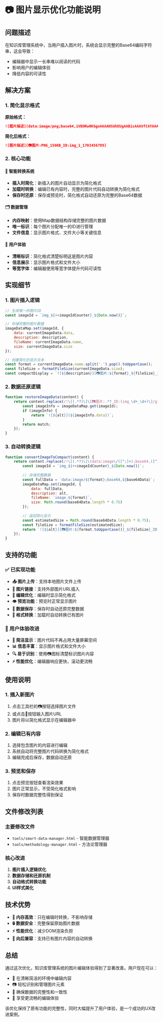 # 📷 图片显示优化功能说明

## 问题描述

在知识库管理系统中，当用户插入图片时，系统会显示完整的Base64编码字符串，这会导致：
- 编辑器中显示一长串难以阅读的代码
- 影响用户的编辑体验
- 降低内容的可读性

## 解决方案

### 1. 简化显示格式

**原始格式：**
```markdown
![图片描述](data:image/png;base64,iVBORw0KGgoAAAANSUhEUgAABisAAAVfCAYAAADLY9vzAAAABGdBTUEAALGPC/xhBQAAACBjSFJNAAB6JgAAgIQAAPoAAACA6AAAdTAAAOpgAAA6mAAAF3CculE8AAAABmJLR0QA/wD/AP+gvaeTAACAAElEQVR...)
```

**简化后格式：**
```markdown
![图片描述][📷图片:PNG_156KB_ID:img_1_1703456789]
```

### 2. 核心功能

#### 🔄 智能转换系统
- **插入时简化**：新插入的图片自动显示为简化格式
- **加载时转换**：编辑已有内容时，完整的图片代码自动转换为简化格式
- **保存时还原**：保存或预览时，简化格式自动还原为完整的Base64数据

#### 🗂️ 数据管理
- **内存映射**：使用Map数据结构存储完整的图片数据
- **唯一标识**：每个图片分配唯一的ID进行管理
- **文件信息**：显示图片格式、文件大小等关键信息

#### 🎨 用户体验
- **清晰标识**：简化格式清楚标明这是图片内容
- **信息展示**：显示图片格式和文件大小
- **等宽字体**：编辑器使用等宽字体提升代码可读性

## 实现细节

### 1. 图片插入逻辑

```javascript
// 生成唯一的图片ID
const imageId = `img_${++imageIdCounter}_${Date.now()}`;

// 存储完整的图片数据
imageDataMap.set(imageId, {
    data: currentImageData.data,
    description: description,
    fileName: currentImageData.name,
    size: currentImageData.size
});

// 创建简化的显示文本
const format = currentImageData.name.split('.').pop().toUpperCase();
const fileSize = formatFileSize(currentImageData.size);
const compactDisplay = `![${description}][📷图片:${format}_${fileSize}_ID:${imageId}]`;
```

### 2. 数据还原逻辑

```javascript
function restoreImageData(content) {
    return content.replace(/!\[(.*?)\]\[📷图片:.*?_ID:(img_\d+_\d+)\]/g, function(match, alt, imageId) {
        const imageInfo = imageDataMap.get(imageId);
        if (imageInfo) {
            return `![${alt}](${imageInfo.data})`;
        }
        return match;
    });
}
```

### 3. 自动转换逻辑

```javascript
function convertImageToCompact(content) {
    return content.replace(/!\[(.*?)\]\(data:image\/([^;]+);base64,([^)]+)\)/g, function(match, alt, format, base64Data) {
        const imageId = `img_${++imageIdCounter}_${Date.now()}`;
        
        // 存储完整数据
        const fullData = `data:image/${format};base64,${base64Data}`;
        imageDataMap.set(imageId, {
            data: fullData,
            description: alt,
            fileName: `image.${format}`,
            size: Math.round(base64Data.length * 0.75)
        });
        
        // 返回简化显示
        const estimatedSize = Math.round(base64Data.length * 0.75);
        const fileSize = formatFileSize(estimatedSize);
        return `![${alt}][📷图片:${format.toUpperCase()}_${fileSize}_ID:${imageId}]`;
    });
}
```

## 支持的功能

### ✅ 已实现功能

- **📤 图片上传**：支持本地图片文件上传
- **🔗 图片链接**：支持外部图片URL插入
- **📝 编辑优化**：编辑时显示简化格式
- **👁️ 预览功能**：预览时正常显示图片
- **💾 数据保存**：保存时自动还原完整数据
- **🔄 格式转换**：加载时自动转换已有图片

### 🎯 用户体验改进

- **📏 简洁显示**：图片代码不再占用大量屏幕空间
- **📊 信息丰富**：显示图片格式和文件大小
- **🔍 易于识别**：使用📷图标清楚标识图片内容
- **⚡ 性能优化**：编辑器响应更快，滚动更流畅

## 使用说明

### 1. 插入新图片
1. 点击工具栏的📷按钮选择图片文件
2. 或点击🔗按钮输入图片URL
3. 图片将以简化格式显示在编辑器中

### 2. 编辑已有内容
1. 选择包含图片的内容进行编辑
2. 系统自动将完整图片代码转换为简化格式
3. 编辑完成后保存，数据自动还原

### 3. 预览和保存
1. 点击预览按钮查看渲染效果
2. 图片正常显示，不受简化格式影响
3. 保存时数据完整性得到保证

## 文件修改列表

### 主要修改文件
- `tools/smart-data-manager.html` - 智能数据管理器
- `tools/methodology-manager.html` - 方法论管理器

### 核心改进
1. **图片插入逻辑优化**
2. **数据存储和还原机制**
3. **自动格式转换功能**
4. **UI样式美化**

## 技术优势

- **💾 内存高效**：只在编辑时转换，不影响存储
- **🔒 数据安全**：完整保留原始图片数据
- **⚡ 性能优化**：减少DOM渲染负担
- **🔄 向后兼容**：支持已有图片内容的自动转换

## 总结

通过这次优化，知识库管理系统的图片编辑体验得到了显著改善。用户现在可以：

- 📝 在清晰简洁的环境中编辑内容
- 📷 轻松识别和管理图片元素
- 💾 确保数据的完整性和一致性
- 🚀 享受更流畅的编辑体验

该优化保持了原有功能的完整性，同时大幅提升了用户体验，是一个成功的UX改进案例。 
